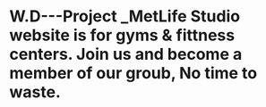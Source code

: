# W.D---Project _MetLife Studio website is for gyms & fittness centers. Join us and become a member of our groub, No time to waste.
